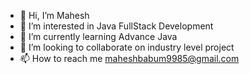 - 👋 Hi, I’m Mahesh
- 👀 I’m interested in Java FullStack Development
- 🌱 I’m currently learning Advance Java
- 💞️ I’m looking to collaborate on industry level project
- 📫 How to reach me maheshbabum9985@gmail.com


<!---
mahesh766m/mahesh766m is a ✨ special ✨ repository because its `README.md` (this file) appears on your GitHub profile.
You can click the Preview link to take a look at your changes.
--->
